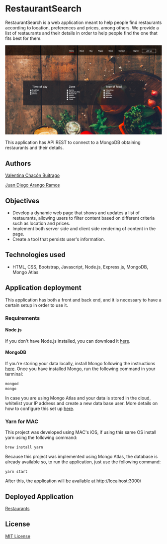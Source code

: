 # RestaurantSearch
RestaurantSearch is a web application meant to help people find restaurants according to location, preferences and prices, among others. We provide a list of restaurants and their details in order to help people find the one that fits best for them. 

![](files/mainPage.png)

This application has API REST to connect to a MongoDB obtaining restaurants and their details. 
## Authors
[Valentina Chacón Buitrago](https://github.com/ValentinaChaconBuitrago)

[Juan Diego Arango Ramos](https://github.com/juandarango98)
## Objectives
* Develop a dynamic web page that shows and updates a list of restaurants, allowing users to filter content based on different criteria such as location and prices.
* Implement both server side and client side rendering of content in the page.
* Create a tool that persists user's information.

## Technologies used
* HTML, CSS, Bootstrap, Javascript, Node.js, Express.js, MongoDB, Mongo Atlas

## Application deployment
This application has both a front and back end, and it is necessary to have a certain setup in order to use it. 
### Requirements
#### Node.js
If you don't have Node.js installed, you can download it [here](https://nodejs.org/en/).
#### MongoDB 
If you're storing your data locally, install Mongo following the instructions [here](https://www.mongodb.com/en).
Once you have installed Mongo, run the following command in your terminal:

```
mongod
mongo
```
In case you are using Mongo Atlas and your data is stored in the cloud, whitelist your IP address and create a new data base user. More details on how to configure this set up [here](https://docs.atlas.mongodb.com/driver-connection/).

### Yarn for MAC
This project was developed using MAC's iOS, if using this same OS install yarn using the following command:
```
brew install yarn
```

Because this project was implemented using Mongo Atlas, the database is already available so, to run the application, just use the following command:
```
yarn start
```
After this, the application will be available at http://localhost:3000/

## Deployed Application
[Restaurants](https://bogota-restaurants.herokuapp.com/)

## License
[MIT License](https://github.com/ValentinaChaconBuitrago/Search_Restaurants/blob/master/LICENSE)


